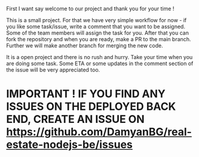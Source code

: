First I want say welcome to our project and thank you for your time !

This is a small project. For that we have very simple workflow for now - if you like some
task/issue, write a comment that you want to be assigned. Some of the team members will assign the
task for you. After that you can fork the repository and when you are ready, make a PR to the main
branch. Further we will make another branch for merging the new code.

It is a open project and there is no rush and hurry. Take your time when you are doing some task.
Some ETA or some updates in the comment section of the issue will be very appreciated too.

# IMPORTANT ! IF YOU FIND ANY ISSUES ON THE DEPLOYED BACK END, CREATE AN ISSUE ON https://github.com/DamyanBG/real-estate-nodejs-be/issues
